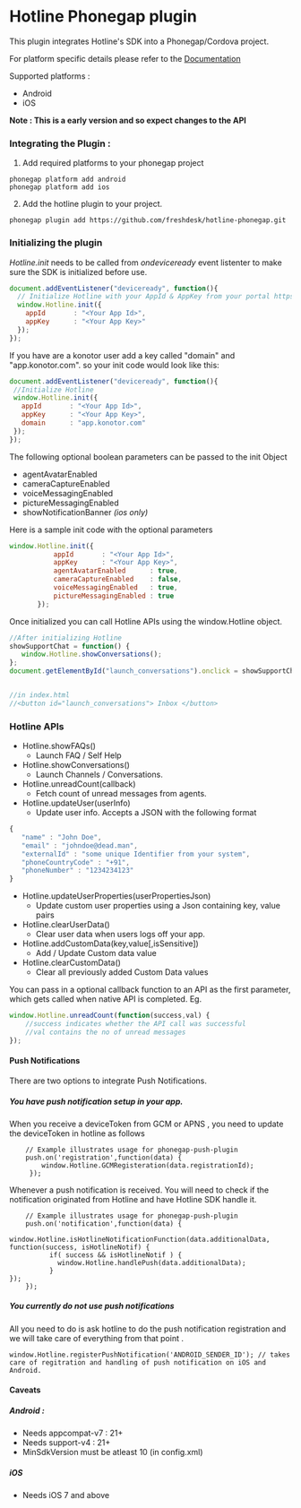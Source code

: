 # Hotline Phonegap plugin

This plugin integrates Hotline's SDK into a Phonegap/Cordova project. 

For platform specific details please refer to the [Documentation](https://hotline.freshdesk.com/support/solutions/9000100231)

Supported platforms :
* Android
* iOS

**Note : This is a early version and so expect changes to the API**

### Integrating the Plugin : 

1. Add required platforms to your phonegap project 
```
phonegap platform add android
phonegap platform add ios
```

2. Add the hotline plugin to your project.
```
phonegap plugin add https://github.com/freshdesk/hotline-phonegap.git
```


### Initializing the plugin

_Hotline.init_ needs to be called from _ondeviceready_ event listenter to make sure the SDK is initialized before use.

```javascript
document.addEventListener("deviceready", function(){
  // Initialize Hotline with your AppId & AppKey from your portal https://web.hotline.io/settings/apisdk
  window.Hotline.init({
    appId       : "<Your App Id>",
    appKey      : "<Your App Key>"
  });
});
```
 
 If you have are a konotor user add a key called "domain" and "app.konotor.com". so your init code would look like this:
 ```javascript
document.addEventListener("deviceready", function(){
  //Initialize Hotline
  window.Hotline.init({
    appId       : "<Your App Id>",
    appKey      : "<Your App Key>",
    domain      : "app.konotor.com"
  });
});
 ```
 
 The following optional boolean parameters can be passed to the init Object 
 -  agentAvatarEnabled  
 -  cameraCaptureEnabled 
 -  voiceMessagingEnabled 
 -  pictureMessagingEnabled
 -  showNotificationBanner _(ios only)_
 
 Here is a sample init code with the optional parameters
 
 ```javascript
 window.Hotline.init({
            appId       : "<Your App Id>",
            appKey      : "<Your App Key>",
            agentAvatarEnabled      : true,
            cameraCaptureEnabled    : false,
            voiceMessagingEnabled   : true,
            pictureMessagingEnabled : true
        });
 ```
 
 Once initialized you can call Hotline APIs using the window.Hotline object. 
 
 ```javascript 
//After initializing Hotline 
showSupportChat = function() { 
    window.Hotline.showConversations();
};
document.getElementById("launch_conversations").onclick = showSupportChat;


//in index.html
//<button id="launch_conversations"> Inbox </button>
 ```

### Hotline APIs
* Hotline.showFAQs()
    - Launch FAQ / Self Help
* Hotline.showConversations()
    - Launch Channels / Conversations. 
* Hotline.unreadCount(callback)
    - Fetch count of unread messages from agents. 
* Hotline.updateUser(userInfo)
    - Update user info. Accepts a JSON with the following format  
```javascript
{ 
   "name" : "John Doe", 
   "email" : "johndoe@dead.man", 
   "externalId" : "some unique Identifier from your system", 
   "phoneCountryCode" : "+91", 
   "phoneNumber" : "1234234123"
}
```
* Hotline.updateUserProperties(userPropertiesJson)
    - Update custom user properties using a Json containing key, value pairs
* Hotline.clearUserData()
    - Clear user data when users logs off your app. 
* Hotline.addCustomData(key,value[,isSensitive])
    - Add / Update Custom data value 
* Hotline.clearCustomData()
    - Clear all previously added Custom Data values

You can pass in a optional callback function to an API as the first parameter, which gets called when native API is completed. 
Eg. 
```javascript
window.Hotline.unreadCount(function(success,val) {
    //success indicates whether the API call was successful
    //val contains the no of unread messages
});
```

#### Push Notifications 

There are two options to integrate Push Notifications. 

##### You have push notification setup in your app. 

When you receive a deviceToken from GCM or APNS , you need to update the deviceToken in hotline as follows

``` 
    // Example illustrates usage for phonegap-push-plugin
    push.on('registration',function(data) {
        window.Hotline.GCMRegisteration(data.registrationId);
     });
```

Whenever a push notification is received. You will need to check if the notification originated from Hotline and have Hotline SDK handle it. 

```
    // Example illustrates usage for phonegap-push-plugin
    push.on('notification',function(data) {
        window.Hotline.isHotlineNotificationFunction(data.additionalData, function(success, isHotlineNotif) {
          if( success && isHotlineNotif ) { 
            window.Hotline.handlePush(data.additionalData);
          }
});
    });
```

##### You currently do not use push notifications

All you need to do is ask hotline to do the push notification registration and we will take care of everything from that point . 

```
window.Hotline.registerPushNotification('ANDROID_SENDER_ID'); // takes care of regitration and handling of push notification on iOS and Android. 
```

#### Caveats

##### Android : 
* Needs appcompat-v7 : 21+
* Needs support-v4 : 21+
* MinSdkVersion must be atleast 10 (in config.xml)

##### iOS
* Needs iOS 7 and above

